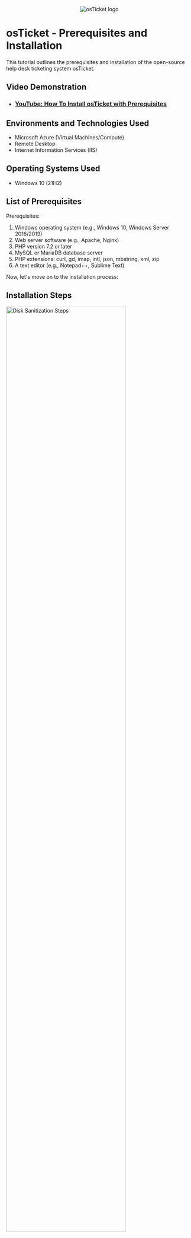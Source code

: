 <p align="center">
<img src="https://i.imgur.com/Clzj7Xs.png" alt="osTicket logo"/>
</p>

<h1>osTicket - Prerequisites and Installation</h1>
This tutorial outlines the prerequisites and installation of the open-source help desk ticketing system osTicket.<br />


<h2>Video Demonstration</h2>

- ### [YouTube: How To Install osTicket with Prerequisites](https://www.youtube.com)

<h2>Environments and Technologies Used</h2>

- Microsoft Azure (Virtual Machines/Compute)
- Remote Desktop
- Internet Information Services (IIS)

<h2>Operating Systems Used </h2>

- Windows 10</b> (21H2)

<h2>List of Prerequisites</h2>

Prerequisites:
1. Windows operating system (e.g., Windows 10, Windows Server 2016/2019)
2. Web server software (e.g., Apache, Nginx)
3. PHP version 7.2 or later
4. MySQL or MariaDB database server
5. PHP extensions: curl, gd, imap, intl, json, mbstring, xml, zip
6. A text editor (e.g., Notepad++, Sublime Text)

Now, let's move on to the installation process:

<h2>Installation Steps</h2>

<p>
<img src="https://i.imgur.com/DJmEXEB.png" height="80%" width="80%" alt="Disk Sanitization Steps"/>
</p>
<p>

Step 1: Set up a Web Server
1. Install a web server software of your choice (e.g., Apache, Nginx).
2. Configure the web server to work with PHP. This typically involves enabling the PHP module and restarting the server.
   
 <p>
<img src="https://i.imgur.com/DJmEXEB.png" height="80%" width="80%" alt="Disk Sanitization Steps"/>
</p>
<p>

Step 2: Install PHP
1. Download the latest version of PHP for Windows from the official PHP website (https://www.php.net/downloads.php).
2. Extract the downloaded PHP archive to a directory of your choice (e.g., `C:\php`).
3. Rename the `php.ini-development` file to `php.ini`.
4. Open the `php.ini` file in a text editor.
5. Make the following changes (uncomment by removing the semicolon `;` at the beginning of each line):
   - Enable the PHP extensions required by osTicket (e.g., curl, gd, imap, intl, json, mbstring, xml, zip).
   - Set the date.timezone parameter to your timezone (e.g., `date.timezone = America/New_York`).
6. Save the `php.ini` file.
   
<p>
<img src="https://i.imgur.com/DJmEXEB.png" height="80%" width="80%" alt="Disk Sanitization Steps"/>
</p>
<p>

Step 3: Set up a Database Server
1. Install MySQL or MariaDB on your Windows system.
2. Create a new database for osTicket.
3. Create a new user and grant it all privileges on the osTicket database.
   
<p>
<img src="https://i.imgur.com/DJmEXEB.png" height="80%" width="80%" alt="Disk Sanitization Steps"/>
</p>
<p>

Step 4: Download and Configure osTicket
1. Visit the official osTicket website (https://osticket.com/) and download the latest stable release.
2. Extract the downloaded osTicket archive to your web server's document root directory (e.g., `C:\webroot\osticket`).
3. Rename the `upload/include/ost-sampleconfig.php` file to `ost-config.php`.
4. Open the `ost-config.php` file in a text editor.
5. Configure the database settings by providing the database server, database name, username, and password.
6. Save the `ost-config.php` file.
   
<p>
<img src="https://i.imgur.com/DJmEXEB.png" height="80%" width="80%" alt="Disk Sanitization Steps"/>
</p>
<p>

Step 5: Set Permissions
1. Grant read and write permissions to the web server process on the `ost-config.php` file.
2. Ensure that the web server has sufficient permissions to read and write to other necessary directories within the osTicket installation.
   
<p>
<img src="https://i.imgur.com/DJmEXEB.png" height="80%" width="80%" alt="Disk Sanitization Steps"/>
</p>
<p>

Step 6: Complete the Installation
1. Open a web browser and navigate to the osTicket URL (e.g., `http://localhost/osticket`).
2. Follow the on-screen instructions to complete the installation process.
3. Provide the requested information, such as the system email address, administrator account details, and SMTP settings (if applicable).
4. Finish the installation and log in to the osTicket admin panel.

Congratulations! You have successfully installed osTicket on Windows. You can now begin using it to manage your support tickets.
